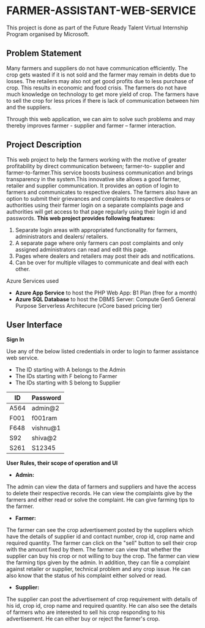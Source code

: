 # FARMER-ASSISTANT-WEB-SERVICE

This project is done as part of the Future Ready Talent Virtual Internship Program organised by Microsoft.

## Problem Statement

Many farmers and suppliers do not have communication efficiently. The crop gets wasted if it is not sold and the farmer may remain in debts due to losses. The retailers may also not get good profits due to less purchase of crop. This results in economic and food crisis. The farmers do not have much knowledge on technology to get more yield of crop. The farmers have to sell the crop for less prices if there is lack of communication between him and the suppliers.

Through this web application, we can aim to solve such problems and may thereby improves farmer - supplier and farmer – farmer interaction.

## Project Description

This web project to help the farmers working with the motive of greater profitability by direct communication between; farmer-to- supplier and farmer-to-farmer.This service boosts business communication and brings transparency in the system.This innovative site allows a good farmer, retailer and supplier communication. It provides an option of login to farmers and communicates to respective dealers. The farmers also have an option to submit their grievances and complaints to respective dealers or authorities using their farmer login on a separate complaints page and authorities will get access to that page regularly using their login id and passwords.
**This web project provides following features:**

1. Separate login areas with appropriated functionality for farmers, administrators and dealers/ retailers.
2. A separate page where only farmers can post complaints and only assigned administrators can read and edit this page.
3. Pages where dealers and retailers may post their ads and notifications.
4. Can be over for multiple villages to communicate and deal with each other.

Azure Services used

- **Azure App Service**  to host the PHP Web App: B1 Plan (free for a month)
- **Azure SQL Database**  to host the DBMS Server: Compute Gen5 General Purpose Serverless Architecure (vCore based pricing tier)
## User Interface

**Sign In**

Use any of the below listed credentials in order to login to farmer assistance web service.

- The ID starting with A belongs to the Admin
- The IDs starting with F belong to Farmer
- The IDs starting with S belong to Supplier

| **ID** | **Password** |
| --- | --- |
| A564 | admin@2 |
| F001 | f001ram |
| F648 | vishnu@1 |
| S92 | shiva@2 |
| S261 | S12345 |

**User Rules, their scope of operation and UI**

- **Admin:**

The admin can view the data of farmers and suppliers and have the access to delete their respective records. He can view the complaints give by the farmers and either read or solve the complaint. He can give farming tips to the farmer.

- **Farmer:**

The farmer can see the crop advertisement posted by the suppliers which have the details of supplier id and contact number, crop id, crop name and required quantity. The farmer can click on the &quot;sell&quot; button to sell their crop with the amount fixed by them. The farmer can view that whether the supplier can buy his crop or not willing to buy the crop. The farmer can view the farming tips given by the admin. In addition, they can file a complaint against retailer or supplier, technical problem and any crop issue. He can also know that the status of his complaint either solved or read.

- **Supplier:**

The supplier can post the advertisement of crop requirement with details of his id, crop id, crop name and required quantity. He can also see the details of farmers who are interested to sell his crop responding to his advertisement. He can either buy or reject the farmer&#39;s crop.
